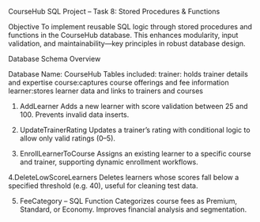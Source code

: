 CourseHub SQL Project – Task 8: Stored Procedures & Functions

Objective
To implement reusable SQL logic through stored procedures and functions in the CourseHub database. This enhances modularity, input validation, and maintainability—key principles in robust database design.

Database Schema Overview

Database Name: CourseHub
Tables included:
  trainer: holds trainer details and expertise
  course:captures course offerings and fee information
  learner:stores learner data and links to trainers and courses

 1. AddLearner
Adds a new learner with score validation between 25 and 100. Prevents invalid data inserts.

2. UpdateTrainerRating
Updates a trainer’s rating with conditional logic to allow only valid ratings (0–5).

3. EnrollLearnerToCourse
Assigns an existing learner to a specific course and trainer, supporting dynamic enrollment workflows.

4.DeleteLowScoreLearners
Deletes learners whose scores fall below a specified threshold (e.g. 40), useful for cleaning test data.

5. FeeCategory – SQL Function
Categorizes course fees as Premium, Standard, or Economy. Improves financial analysis and segmentation.
